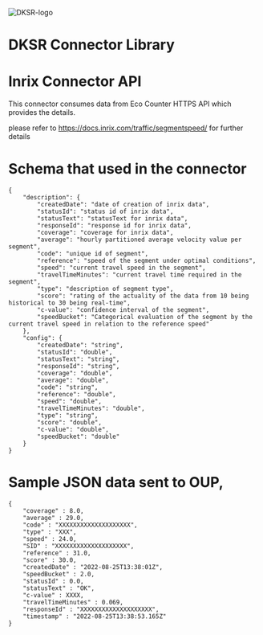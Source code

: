 ![DKSR-logo](https://user-images.githubusercontent.com/102658834/171163305-cdd99910-1b93-4d74-be88-7c1d23fdcf0d.png)

# DKSR Connector Library

# Inrix Connector API

This connector consumes data from Eco Counter HTTPS API which provides the details.

please refer  to https://docs.inrix.com/traffic/segmentspeed/ for further details 


# Schema that used in the connector

```
{
    "description": {
        "createdDate": "date of creation of inrix data",
        "statusId": "status id of inrix data",
        "statusText": "statusText for inrix data",
        "responseId": "response id for inrix data",
        "coverage": "coverage for inrix data",
        "average": "hourly partitioned average velocity value per segment",
        "code": "unique id of segment",
        "reference": "speed of the segment under optimal conditions",
        "speed": "current travel speed in the segment",
        "travelTimeMinutes": "current travel time required in the segment",
        "type": "description of segment type",
        "score": "rating of the actuality of the data from 10 being historical to 30 being real-time",
        "c-value": "confidence interval of the segment",
        "speedBucket": "Categorical evaluation of the segment by the current travel speed in relation to the reference speed"
    },
    "config": {
        "createdDate": "string",
        "statusId": "double",
        "statusText": "string",
        "responseId": "string",
        "coverage": "double",
        "average": "double",
        "code": "string",
        "reference": "double",
        "speed": "double",
        "travelTimeMinutes": "double",
        "type": "string",
        "score": "double",
        "c-value": "double",
        "speedBucket": "double"
    }
}
```

# Sample JSON data sent to OUP,

```
{
    "coverage" : 8.0,
    "average" : 29.0,
    "code" : "XXXXXXXXXXXXXXXXXXXX",
    "type" : "XXX",
    "speed" : 24.0,
    "SID" : "XXXXXXXXXXXXXXXXXXXX",
    "reference" : 31.0,
    "score" : 30.0,
    "createdDate" : "2022-08-25T13:38:01Z",
    "speedBucket" : 2.0,
    "statusId" : 0.0,
    "statusText" : "OK",
    "c-value" : XXXX,
    "travelTimeMinutes" : 0.069,
    "responseId" : "XXXXXXXXXXXXXXXXXXXX",
    "timestamp" : "2022-08-25T13:38:53.165Z"
}

```
